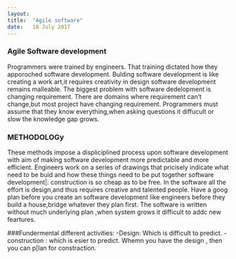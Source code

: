 ```yaml
---
layout: 
title:  "Agile software"
date:	18 July 2017
---
```



### Agile Software development
Programmers were trained by engineers.
That training dictated how they apporoched software development.
Bulding  software development is like creating a work art,it requires  creativity in design
software development remains malleable.
The biggest problem  with  software dedelopment is changing requirement.
There are  domains where requirement can’t change,but most project have changing requirement.
Programmers must assume that they know everything,when asking  questions it diffucult or slow  the knowledge  gap grows.

### METHODOLOGy

These methods impose a displiciplined process upon software development with aim of making software development more predictable and more efficient.
Engineers work on a series of drawings  that pricisely   indicate  what need  to be buid and how these things need to be put together
software development|: construction is so cheap  as to be free.
In the software all the effort is design,and thus requires creative and talented people.
Have a goog plan  before you create an software development like engineers  before they build a house,bridge whatever they plan first.
The software  is written without much underlying plan ,when system grows it difficult to addc new feartures.

###Fundermental different activities:
-Design: Which is difficult to predict.
-construction : which is esier to predict.
Whemn you have the design ,  then you can p[lan for constraction.


